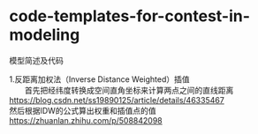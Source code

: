 # code-templates-for-contest-in-modeling
模型简述及代码

1.反距离加权法（Inverse Distance Weighted）插值  
&emsp;&emsp;首先把经纬度转换成空间直角坐标来计算两点之间的直线距离  
  https://blog.csdn.net/ss19890125/article/details/46335467  
  然后根据IDW的公式算出权重和插值点的值   
  https://zhuanlan.zhihu.com/p/508842098  
